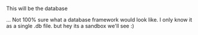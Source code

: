 This will be the database

... Not 100% sure what a database framework would look like. I only know it as a single .db file. but hey its a sandbox we'll see :)